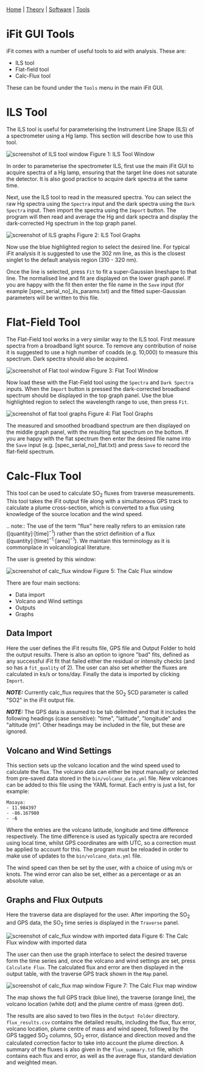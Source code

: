 [Home](index.md) | [Theory](theory.md) | [Software](software.md) | [Tools](tools.md)

# iFit GUI Tools

iFit comes with a number of useful tools to aid with analysis. These are:

- ILS tool
- Flat-field tool
- Calc-Flux tool

These can be found under the `Tools` menu in the main iFit GUI.

# ILS Tool

The ILS tool is useful for parameterising the Instrument Line Shape (ILS) of a spectrometer using a Hg lamp. This section will describe how to use this tool.

![screenshot of ILS tool window](figures/ils_tool.png)  Figure 1: ILS Tool Window

In order to parameterise the spectrometer ILS, first use the main iFit GUI to acquire spectra of a Hg lamp, ensuring that the target line does not saturate the detector. It is also good practice to acquire dark spectra at the same time.

Next, use the ILS tool to read in the measured spectra. You can select the raw Hg spectra using the `Spectra` input and the dark spectra using the `Dark Spectra` input. Then import the spectra using the `Import` button. The program will then read and average the Hg and dark spectra and display the dark-corrected Hg spectrum in the top graph panel.

![screenshot of ILS graphs](figures/ils_graphs.png)
Figure 2: ILS Tool Graphs

Now use the blue highlighted region to select the desired line. For typical iFit analysis it is suggested to use the 302 nm line, as this is the closest singlet to the default analysis region (310 - 320 nm).

Once the line is selected, press `Fit` to fit a super-Gaussian lineshape to that line. The normalised line and fit are displayed on the lower graph panel. If you are happy with the fit then enter the file name in the `Save` input (for example [spec_serial_no]_ils_params.txt) and the fitted super-Gaussian parameters will be written to this file.

# Flat-Field Tool

The Flat-Field tool works in a very similar way to the ILS tool. First measure spectra from a broadband light source. To remove any contribution of noise it is suggested to use a high number of coadds (e.g. 10,000) to measure this spectrum. Dark spectra should also be acquired.

![screenshot of Flat tool window](figures/flat_tool.png)
Figure 3: Flat Tool Window

Now load these with the Flat-Field tool using the `Spectra` and `Dark Spectra` inputs. When the `Import` button is pressed the dark-corrected broadband spectrum should be displayed in the top graph panel. Use the blue highlighted region to select the wavelength range to use, then press `Fit`.

![screenshot of flat tool graphs](figures/flat_graphs.png)
Figure 4: Flat Tool Graphs

The measured and smoothed broadband spectrum are then displayed on the middle graph panel, with the resulting flat spectrum on the bottom. If you are happy with the flat spectrum then enter the desired file name into the `Save` input (e.g. [spec_serial_no]_flat.txt) and press `Save` to record the flat-field spectrum.

# Calc-Flux Tool

This tool can be used to calculate SO<sub>2</sub> fluxes from traverse measurements. This tool takes the iFit output file along with a simultaneous GPS track to calculate a plume cross-section, which is converted to a flux using knowledge of the source location and the wind speed.

.. note:: The use of the term "flux" here really refers to an emission rate ([quantity]·[time]<sup>−1</sup>) rather than the strict definition of a flux ([quantity]·[time]<sup>−1</sup>·[area]<sup>−1</sup>). We maintain this terminology as it is commonplace in volcanological literature.

The user is greeted by this window:

![screenshot of calc_flux window](figures/flux_window.png)
Figure 5: The Calc Flux window

There are four main sections:
- Data import
- Volcano and Wind settings
 - Outputs
 - Graphs

## Data Import

Here the user defines the iFit results file, GPS file and Output Folder to hold the output results. There is also an option to ignore "bad" fits, defined as any successful iFit fit that failed either the residual or intensity checks (and so has a `fit_quality` of 2). The user can also set whether the fluxes are calculated in ks/s or tons/day. Finally the data is imported by clicking `Import`.

**_NOTE:_** Currently calc_flux requires that the SO<sub>2</sub> SCD parameter is called "SO2" in the iFit output file.

**_NOTE:_** The GPS data is assumed to be tab delimited and that it includes the following headings (case sensitive): "time", "latitude", "longitude" and "altitude (m)". Other headings may be included in the file, but these are ignored.

## Volcano and Wind Settings

This section sets up the volcano location and the wind speed used to calculate the flux. The volcano data can either be input manually or selected from pre-saved data stored in the `bin/volcano_data.yml` file. New volcanoes can be added to this file using the YAML format. Each entry is just a list, for example:

    Masaya:
    - 11.984397
    - -86.167980
    - -6

Where the entries are the volcano latitude, longitude and time difference respectively. The time difference is used as typically spectra are recorded using local time, whilst GPS coordinates are with UTC, so a correction must be applied to account for this. The program must be reloaded in order to make use of updates to the `bin/volcano_data.yml` file.

The wind speed can then be set by the user, with a choice of using m/s or knots. The wind error can also be set, either as a percentage or as an absolute value.

## Graphs and Flux Outputs

Here the traverse data are displayed for the user. After importing the SO<sub>2</sub> and GPS data, the SO<sub>2</sub> time series is displayed in the `Traverse` panel.

![screenshot of calc_flux window with imported data](figures/flux_import.png)
Figure 6: The Calc Flux window with imported data

The user can then use the graph interface to select the desired traverse form the time series and, once the volcano and wind settings are set, press `Calculate Flux`. The calculated flux and error are then displayed in the output table, with the traverse GPS track shown in the `Map` panel.

![screenshot of calc_flux map window](figures/flux_map.png)
Figure 7: The Calc Flux map window

The map shows the full GPS track (blue line), the traverse (orange line), the volcano location (white dot) and the plume centre of mass (green dot).

The results are also saved to two files in the `Output Folder` directory. `flux_results.csv` contains the detailed results, including the flux, flux error, volcano location, plume centre of mass and wind speed, followed by the GPS tagged SO<sub>2</sub> columns, SO<sub>2</sub> error, distance and direction moved and the calculated correction factor to take into account the plume direction. A summary of the fluxes is also given in the `flux_summary.txt` file, which contains each flux and error, as well as the average flux, standard deviation and weighted mean.